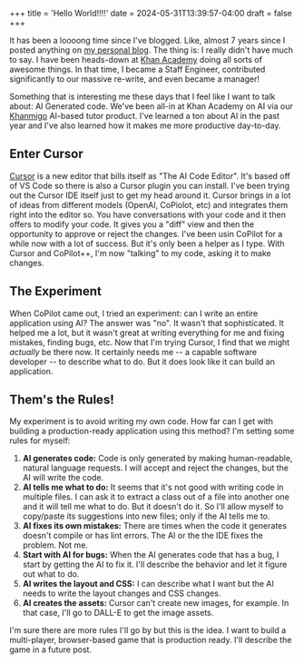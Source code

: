 +++
title = 'Hello World!!!!'
date = 2024-05-31T13:39:57-04:00
draft = false
+++

It has been a loooong time since I've blogged.  Like, almost 7 years since I posted anything on [my personal blog](http://briangenisio.com/). The thing is: I really didn't have much to say.  I have been heads-down at [Khan Academy](https://khanacademy.org) doing all sorts of awesome things.  In that time, I became a Staff Engineer, contributed significantly to our massive re-write, and even became a manager!

Something that is interesting me these days that I feel like I want to talk about: AI Generated code.  We've been all-in at Khan Academy on AI via our [Khanmigo](https://www.khanmigo.ai/) AI-based tutor product. I've learned a ton about AI in the past year and I've also learned how it makes me more productive day-to-day.

## Enter Cursor
[Cursor](https://cursor.sh/) is a new editor that bills itself as "The AI Code Editor". It's based off of VS Code so there is also a Cursor plugin you can install.  I've been trying out the Cursor IDE itself just to get my head around it.  Cursor brings in a lot of ideas from different models (OpenAI, CoPiolot, etc) and integrates them right into the editor so. You have conversations with your code and it then offers to modify your code.  It gives you a "diff" view and then the opportunity to approve or reject the changes.  I've been usin CoPilot for a while now with a lot of success.  But it's only been a helper as I type.  With Cursor and CoPilot++, I'm now "talking" to my code, asking it to make changes.

## The Experiment
When CoPilot came out, I tried an experiment: can I write an entire application using AI?  The answer was "no".  It wasn't that sophisticated.  It helped me a lot, but it wasn't great at writing everything for me and fixing mistakes, finding bugs, etc.  Now that I'm trying Cursor, I find that we might _actually_ be there now.  It certainly needs me -- a capable software developer -- to describe what to do.  But it does look like it can build an application.

## Them's the Rules!
My experiment is to avoid writing my own code.  How far can I get with building a production-ready application using this method?  I'm setting some rules for myself:

1. **AI generates code:** Code is only generated by making human-readable, natural language requests. I will accept and reject the changes, but the AI will write the code.
2. **AI tells me what to do:** It seems that it's not good with writing code in multiple files.  I can ask it to extract a class out of a file into another one and it will tell me what to do. But it doesn't do it.  So I'll allow myself to copy/paste its suggestions into new files; only if the AI tells me to.
3. **AI fixes its own mistakes:** There are times when the code it generates doesn't compile or has lint errors.  The AI or the the IDE fixes the problem. Not me.
4. **Start with AI for bugs:** When the AI generates code that has a bug, I start by getting the AI to fix it.  I'll describe the behavior and let it figure out what to do.
5. **AI writes the layout and CSS:** I can describe what I want but the AI needs to write the layout changes and CSS changes.
6. **AI creates the assets:** Cursor can't create new images, for example.  In that case, I'll go to DALL-E to get the image assets.

I'm sure there are more rules I'll go by but this is the idea.  I want to build a multi-player, browser-based game that is production ready.  I'll describe the game in a future post.